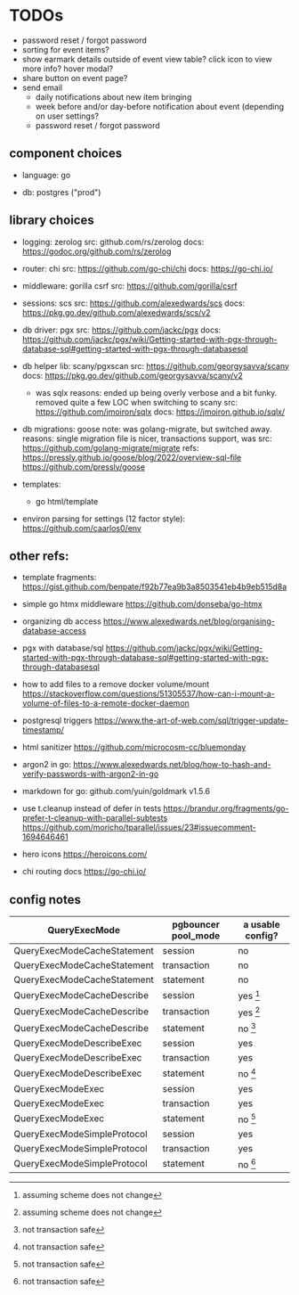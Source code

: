 # TODOs

*   password reset / forgot password
*   sorting for event items?
*   show earmark details outside of event view table?
    click icon to view more info?
    hover modal?
*   share button on event page?
*   send email
    *   daily notifications about new item bringing
    *   week before and/or day-before notification about event
        (depending on user settings?
    *   password reset / forgot password


## component choices

*   language: go

*   db: postgres ("prod")

## library choices

*   logging: zerolog
    src: github.com/rs/zerolog
    docs: https://godoc.org/github.com/rs/zerolog

*   router: chi
    src: https://github.com/go-chi/chi
    docs: https://go-chi.io/

*   middleware: gorilla csrf
    src: https://github.com/gorilla/csrf

*   sessions: scs
    src: https://github.com/alexedwards/scs
    docs: https://pkg.go.dev/github.com/alexedwards/scs/v2

*   db driver: pgx
    src: https://github.com/jackc/pgx
    docs: https://github.com/jackc/pgx/wiki/Getting-started-with-pgx-through-database-sql#getting-started-with-pgx-through-databasesql

*   db helper lib: scany/pgxscan
    src: https://github.com/georgysavva/scany
    docs: https://pkg.go.dev/github.com/georgysavva/scany/v2
    *   was sqlx
        reasons: ended up being overly verbose and 
            a bit funky. removed quite a few LOC when
            switching to scany
        src: https://github.com/jmoiron/sqlx
        docs: https://jmoiron.github.io/sqlx/

*   db migrations: goose
    note: was golang-migrate, but switched away.
        reasons: single migration file is nicer, transactions support,
        was src: https://github.com/golang-migrate/migrate
    refs: 
        https://pressly.github.io/goose/blog/2022/overview-sql-file
        https://github.com/pressly/goose

*   templates:
    * go html/template

*   environ parsing for settings (12 factor style):
    https://github.com/caarlos0/env
    
## other refs:

*   template fragments:
    https://gist.github.com/benpate/f92b77ea9b3a8503541eb4b9eb515d8a

*   simple go htmx middleware
    https://github.com/donseba/go-htmx

*   organizing db access
    https://www.alexedwards.net/blog/organising-database-access

*   pgx with database/sql
    https://github.com/jackc/pgx/wiki/Getting-started-with-pgx-through-database-sql#getting-started-with-pgx-through-databasesql

*   how to add files to a remove docker volume/mount
    https://stackoverflow.com/questions/51305537/how-can-i-mount-a-volume-of-files-to-a-remote-docker-daemon

*   postgresql triggers
    https://www.the-art-of-web.com/sql/trigger-update-timestamp/

*   html sanitizer
    https://github.com/microcosm-cc/bluemonday

*   argon2 in go:
    https://www.alexedwards.net/blog/how-to-hash-and-verify-passwords-with-argon2-in-go

*   markdown for go:
    github.com/yuin/goldmark v1.5.6

*   use t.cleanup instead of defer in tests
    https://brandur.org/fragments/go-prefer-t-cleanup-with-parallel-subtests
    https://github.com/moricho/tparallel/issues/23#issuecomment-1694646461

*   hero icons
    https://heroicons.com/

*   chi routing docs
    https://go-chi.io/

## config notes
| QueryExecMode                | pgbouncer pool_mode | a usable config? |
| ---------------------------- | ------------------- | ---------------- |
| QueryExecModeCacheStatement  | session             | no               |
| QueryExecModeCacheStatement  | transaction         | no               |
| QueryExecModeCacheStatement  | statement           | no               |
| QueryExecModeCacheDescribe   | session             | yes [^1]         |
| QueryExecModeCacheDescribe   | transaction         | yes [^1]         |
| QueryExecModeCacheDescribe   | statement           | no [^2]          |
| QueryExecModeDescribeExec    | session             | yes              |
| QueryExecModeDescribeExec    | transaction         | yes              |
| QueryExecModeDescribeExec    | statement           | no [^2]          |
| QueryExecModeExec            | session             | yes              |
| QueryExecModeExec            | transaction         | yes              |
| QueryExecModeExec            | statement           | no [^2]          |
| QueryExecModeSimpleProtocol  | session             | yes              |
| QueryExecModeSimpleProtocol  | transaction         | yes              |
| QueryExecModeSimpleProtocol  | statement           | no [^2]          |

[^1]: assuming scheme does not change
[^2]: not transaction safe